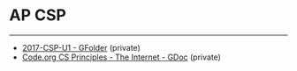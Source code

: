 # AP CSP
___

- [2017-CSP-U1 - GFolder](https://drive.google.com/drive/folders/0ByvJF_ceaiU9S05KQjBoOUhLejA?usp=sharing) (private)
- [Code.org CS Principles - The Internet - GDoc](https://docs.google.com/document/d/1pex46MQ3o4_yWsdp8qu3pLDQvukdwhNRePzfxJ4ew3E/edit?usp=sharing) (private)
